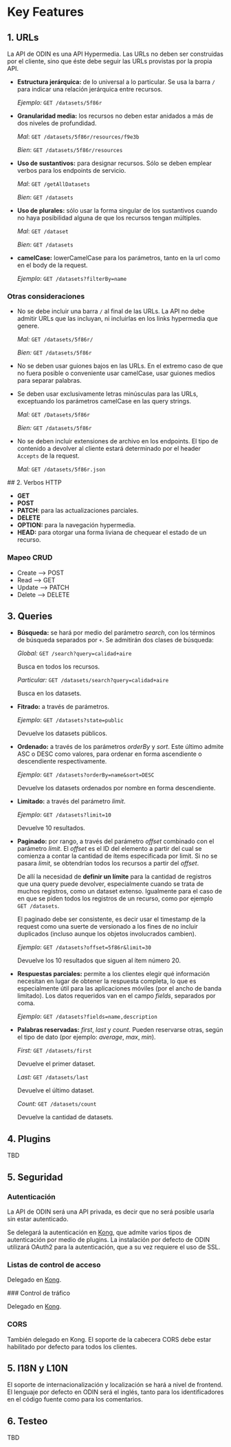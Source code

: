 # Key Features

## 1. URLs

La API de ODIN es una API Hypermedia. Las URLs no deben ser construidas por el cliente, sino que éste debe seguir las URLs provistas por la propia API.

- **Estructura jerárquica:** de lo universal a lo particular. Se usa la barra `/` para indicar una relación jerárquica entre recursos.

    *Ejemplo:* `GET /datasets/5f86r`
    
- **Granularidad media:** los recursos no deben estar anidados a más de dos niveles de profundidad.

    *Mal*: `GET /datasets/5f86r/resources/f9e3b`

    *Bien*: `GET /datasets/5f86r/resources`

- **Uso de sustantivos:** para designar recursos. Sólo se deben emplear verbos para los endpoints de servicio.

    *Mal*: `GET /getAllDatasets`

    *Bien*: `GET /datasets`  

- **Uso de plurales:** sólo usar la forma singular de los sustantivos cuando no haya posibilidad alguna de que los recursos tengan múltiples.

    *Mal*: `GET /dataset`

    *Bien*: `GET /datasets`  

- **camelCase:** lowerCamelCase para los parámetros, tanto en la url como en el body de la request.

    *Ejemplo*: `GET /datasets?filterBy=name`


### Otras consideraciones

- No se debe incluir una barra `/` al final de las URLs. La API no debe admitir URLs que las incluyan, ni incluirlas en los links hypermedia que genere.

    *Mal:* `GET /datasets/5f86r/`

    *Bien:* `GET /datasets/5f86r`
    

- No se deben usar guiones bajos en las URLs. En el extremo caso de que no fuera posible o conveniente usar camelCase, usar guiones medios para separar palabras.
  ​

- Se deben usar exclusivamente letras minúsculas para las URLs, exceptuando los parámetros camelCase en las query strings.

    *Mal:* `GET /Datasets/5f86r`

    *Bien:* `GET /datasets/5f86r`
    

- No se deben incluir extensiones de archivo en los endpoints. El tipo de contenido a devolver al cliente estará determinado por el header `Accepts` de la request.

    *Mal:* `GET /datasets/5f86r.json`
  

## 2. Verbos HTTP

- **GET**
- **POST**
- **PATCH**: para las actualizaciones parciales.
- **DELETE**
- **OPTION:** para la navegación hypermedia.
- **HEAD:** para otorgar una forma liviana de chequear el estado de un recurso.

### Mapeo CRUD

- Create —> POST
- Read —> GET
- Update —> PATCH
- Delete —> DELETE

## 3. Queries

- **Búsqueda:** se hará por medio del parámetro *search*, con los términos de búsqueda separados por `+`. Se admitirán dos clases de búsqueda:

    *Global:*  `GET /search?query=calidad+aire` 

    Busca en todos los recursos.

    *Particular:*  `GET /datasets/search?query=calidad+aire` 

    Busca en los datasets.


- **Fitrado:** a través de parámetros.

    *Ejemplo*: `GET /datasets?state=public`

    Devuelve los datasets públicos.


- **Ordenado:** a través de los parámetros *orderBy* y *sort*. Este último admite ASC o DESC como valores, para ordenar en forma ascendiente o descendiente respectivamente. 

    *Ejemplo*: `GET /datasets?orderBy=name&sort=DESC`

    Devuelve los datasets ordenados por nombre en forma descendiente.
    

- **Limitado:** a través del parámetro *limit*.

    *Ejemplo*: `GET /datasets?limit=10`

    Devuelve 10 resultados.


- **Paginado:** por rango, a través del parámetro *offset* combinado con el parámetro *limit*. El *offset* es el ID del elemento a partir del cual se comienza a contar la cantidad de ítems especificada por limit. Si no se pasara *limit*, se obtendrían todos los recursos a partir del *offset*. 

    De allí la necesidad de **definir un límite** para la cantidad de registros que una query puede devolver, especialmente cuando se trata de muchos registros, como un dataset extenso. Igualmente para el caso de en que se piden todos los registros de un recurso, como por ejemplo `GET /datasets`.

    El paginado debe ser consistente, es decir usar el timestamp de la request como una suerte de versionado a los fines de no incluir duplicados (incluso aunque los objetos involucrados cambien).

    *Ejemplo*: `GET /datasets?offset=5f86r&limit=30`

    Devuelve los 10 resultados que siguen al ítem número 20.
    

- **Respuestas parciales:** permite a los clientes elegir qué información necesitan en lugar de obtener la respuesta completa, lo que es especialmente útil para las aplicaciones móviles (por el ancho de banda limitado). Los datos requeridos van en el campo *fields*, separados por coma.

    *Ejemplo*: `GET /datasets?fields=name,description`


- **Palabras reservadas:** *first*, *last* y *count*. Pueden reservarse otras, según el tipo de dato (por ejemplo: *average*, *max*, *min*).

    *First:*  `GET /datasets/first`

    Devuelve el primer dataset. 

    *Last:*  `GET /datasets/last`

    Devuelve el último dataset. 

    *Count:*  `GET /datasets/count`

    Devuelve la cantidad de datasets. 
    

## 4. Plugins

TBD

## 5. Seguridad

### Autenticación

La API de ODIN será una API privada, es decir que no será posible usarla sin estar autenticado.

Se delegará la autenticación en [Kong](https://getkong.org/), que admite varios tipos de autenticación por medio de plugins. La instalación por defecto de ODIN utilizará OAuth2 para la autenticación, que a su vez requiere el uso de SSL.

### Listas de control de acceso

Delegado en [Kong](https://getkong.org/).

### Control de tráfico

Delegado en [Kong](https://getkong.org/).

### CORS

También delegado en Kong. El soporte de la cabecera CORS debe estar habilitado por defecto para todos los clientes.

## 5. I18N y L10N

El soporte de internacionalización y localización se hará a nivel de frontend. El lenguaje por defecto en ODIN será el inglés, tanto para los identificadores en el código fuente como para los comentarios.

## 6. Testeo

TBD